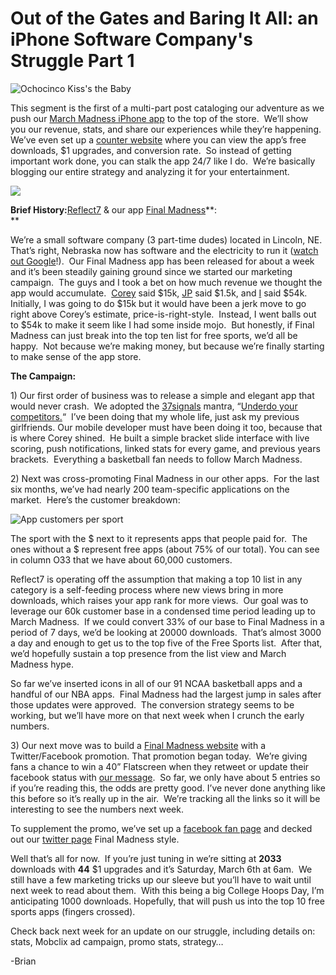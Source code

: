 <!--
id: 430123326
link: http://techneur.com/post/430123326/iphone-company-struggle-1
slug: iphone-company-struggle-1
date: Sat Mar 06 2010 06:07:00 GMT-0600 (CST)
publish: 2010-03-06
tags: iPhone, Apple, reflect7, sports-fan-apps
-->


Out of the Gates and Baring It All: an iPhone Software Company's Struggle Part 1
================================================================================

![Ochocinco Kiss's the
Baby](http://media.tumblr.com/tumblr_kyuwvwntzY1qzbc4f.png)

This segment is the first of a multi-part post cataloging our adventure
as we push our [March Madness iPhone app](http://finalmadness.com) to
the top of the store.  We’ll show you our revenue, stats, and share our
experiences while they’re happening.  We’ve even set up a [counter
website](http://finalmadness.com/iphones "Final Madness Stats") where
you can view the app’s free downloads, \$1 upgrades, and conversion
rate.  So instead of getting important work done, you can stalk the app
24/7 like I do.  We’re basically blogging our entire strategy and
analyzing it for your entertainment.

![](http://media.tumblr.com/tumblr_kyv08bqkHf1qzbc4f.png)

**Brief History:**[Reflect7](http://reflect7.com "Reflect7 Website") &
our app [Final
Madness](http://finalmadness.com "Final Madness Website")**:\
**

We’re a small software company (3 part-time dudes) located in Lincoln,
NE.  That’s right, Nebraska now has software and the electricity to run
it ([watch out Google](http://reflect7.com/vision)!).  Our Final Madness
app has been released for about a week and it’s been steadily gaining
ground since we started our marketing campaign.  The guys and I took a
bet on how much revenue we thought the app would accumulate. 
[Corey](http://reflect7.com/about-us "Reflect7 About Us Page") said
\$15k, [JP](http://reflect7.com/about-us "Reflect7 About Us Page") said
\$1.5k, and [I](http://reflect7.com/about-us "Reflect7 About Us Page")
said \$54k.  Initially, I was going to do \$15k but it would have been a
jerk move to go right above Corey’s estimate, price-is-right-style. 
Instead, I went balls out to \$54k to make it seem like I had some
inside mojo.  But honestly, if Final Madness can just break into the top
ten list for free sports, we’d all be happy.  Not because we’re making
money, but because we’re finally starting to make sense of the app
store.

**The Campaign:**

​1) Our first order of business was to release a simple and elegant app
that would never crash.  We adopted the
[37signals](http://www.37signals.com "37 signals website") mantra,
“[Underdo your
competitors.](http://gettingreal.37signals.com/ch02_Build_Less.php)“ 
I’ve been doing that my whole life, just ask my previous girlfriends.
Our mobile developer must have been doing it too, because that is where
Corey shined.  He built a simple bracket slide interface with live
scoring, push notifications, linked stats for every game, and previous
years brackets.  Everything a basketball fan needs to follow March
Madness.

​2) Next was cross-promoting Final Madness in our other apps.  For the
last six months, we’ve had nearly 200 team-specific applications on the
market.  Here’s the customer breakdown:

![App customers per
sport](http://media.tumblr.com/tumblr_kyuwz2qGhp1qzbc4f.png)

The sport with the \$ next to it represents apps that people paid for. 
The ones without a \$ represent free apps (about 75% of our total). You
can see in column O33 that we have about 60,000 customers.

Reflect7 is operating off the assumption that making a top 10 list in
any category is a self-feeding process where new views bring in more
downloads, which raises your app rank for more views.  Our goal was to
leverage our 60k customer base in a condensed time period leading up to
March Madness.  If we could convert 33% of our base to Final Madness in
a period of 7 days, we’d be looking at 20000 downloads.  That’s almost
3000 a day and enough to get us to the top five of the Free Sports
list.  After that, we’d hopefully sustain a top presence from the list
view and March Madness hype.

So far we’ve inserted icons in all of our 91 NCAA basketball apps and a
handful of our NBA apps.  Final Madness had the largest jump in sales
after those updates were approved.  The conversion strategy seems to be
working, but we’ll have more on that next week when I crunch the early
numbers.

​3) Our next move was to build a [Final Madness
website](http://finalmadness.com "Final Madness Website") with a
Twitter/Facebook promotion. That promotion began today.  We’re giving
fans a chance to win a 40” Flatscreen when they retweet or update their
facebook status with [our
message](http://finalmadness.com/promo "Final Madness TV Promo").  So
far, we only have about 5 entries so if you’re reading this, the odds
are pretty good. I’ve never done anything like this before so it’s
really up in the air.  We’re tracking all the links so it will be
interesting to see the numbers next week.

To supplement the promo, we’ve set up a [facebook fan
page](http://www.facebook.com/reflect7 "Reflect7 Facebook Fan Page") and
decked out our [twitter
page](http://twitter.com/reflect7 "Reflect7 Twitter Page") Final Madness
style.

Well that’s all for now.  If you’re just tuning in we’re sitting at
**2033** downloads with **44** \$1 upgrades and it’s Saturday, March 6th
at 6am.  We still have a few marketing tricks up our sleeve but you’ll
have to wait until next week to read about them.  With this being a big
College Hoops Day, I’m anticipating 1000 downloads. Hopefully, that will
push us into the top 10 free sports apps (fingers crossed).

Check back next week for an update on our struggle, including details
on: stats, Mobclix ad campaign, promo stats, strategy…

-Brian

